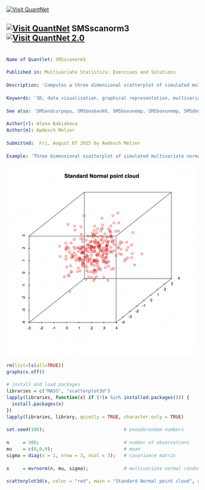 

[<img src="https://github.com/QuantLet/Styleguide-and-Validation-procedure/blob/master/pictures/banner.png" alt="Visit QuantNet">](http://quantlet.de/index.php?p=info)

## [<img src="https://github.com/QuantLet/Styleguide-and-Validation-procedure/blob/master/pictures/qloqo.png" alt="Visit QuantNet">](http://quantlet.de/) **SMSscanorm3** [<img src="https://github.com/QuantLet/Styleguide-and-Validation-procedure/blob/master/pictures/QN2.png" width="60" alt="Visit QuantNet 2.0">](http://quantlet.de/d3/ia)


```yaml

Name of Quantlet: SMSscanorm3

Published in: Multivariate Statistics: Exercises and Solutions

Description: 'Computes a three dimensional scatterplot of simulated multivariate standard normal random numbers.'

Keywords: '3D, data visualization, graphical representation, multivariate, multivariate normal, random-number-generation, scatterplot, simulation, standard-normal, visualization'

See also: 'SMSandcurpopu, SMSboxbank6, SMSboxunemp, SMSboxunemp, SMSdenbank, SMSdenbank, SMSdrafcar, SMSdrafcar, SMSfacenorm, SMSfacenorm, SMShiscar, SMShiscar, SMShisheights, SMShisheights, SMSpcpcar, SMSpcpcar, SMSscanorm2, SMSscanorm3, SMSscanorm3, SMSscapopu, SMSscapopu'

Author[r]: Alena Babiakova
Author[m]: Awdesch Melzer

Submitted:  Fri, August 07 2015 by Awdesch Melzer

Example: 'Three dimensional scatterplot of simulated multivariate normal random numbers'
```


![Picture1](SMSscanorm3_r.png)


```R
rm(list=ls(all=TRUE))
graphics.off()

# install and load packages
libraries = c("MASS", "scatterplot3d")
lapply(libraries, function(x) if (!(x %in% installed.packages())) {
  install.packages(x)
})
lapply(libraries, library, quietly = TRUE, character.only = TRUE)

set.seed(100);                             # pseudorandom numbers

n     = 300;                               # number of observations
mu    = c(0,0,0);                          # mean
sigma = diag(x = 1, nrow = 3, ncol = 3);   # covariance matrix

x     = mvrnorm(n, mu, sigma);             # multivariate normal random numbers

scatterplot3d(x, color = "red", main = "Standard Normal point cloud", grid = FALSE,xlab="",ylab="",zlab="");

```
